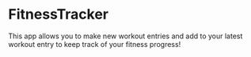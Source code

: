 # FitnessTracker

This app allows you to make new workout entries and add to your latest workout entry to keep track of your fitness progress!
